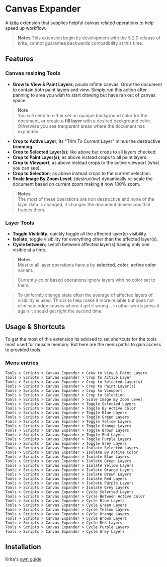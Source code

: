 

# Canvas Expander
A [krita](https://krita.org/) extension that supplies helpful canvas related operations to help speed up workflow.

> **Notes**
> This extension begin its development with the 5.2.0 release of krita, cannot guarantee backwards compatibility at this time.

## Features

### Canvas resizing Tools

- **Grow to View & Paint Layers**; psudo infinte canvas. Grow the document to contain both paint layers and view.
Simply run this action after panning to area you wish to start drawing but have ran out of canvas space.
> **Note**  
> You will need to either set an opaque background color for the document, or create a **fill layer** with a desired background color.
Otherwise you see tranparent areas where the document has expanded.

- **Crop to Active Layer**; its "Trim To Current Layer" minus the destructive **trimming**.
- **Crop to Selected Layer(s)**; like above but crops to all layers checked.
- **Crop to Paint Layer(s)**; as above instead crops to all paint layers.
- **Crop to Viewport**; as above instead crops to the active viewport (what you can see).
- **Crop to Selection**; as above instead crops to the current selection.
- **Scale Image By Zoom Level**; (*destructive*) dynamically re-scale the document based on current zoom making it now 100% zoom.

> **Notes**  
> The most of these operations are non destructive and none of the layer data is changed, it changes the document dimensions that frames them.

### Layer Tools
- **Toggle Visibility**; quickly toggle all the affected layer(s) visibility.
- **Isolate**; toggle visibility for everything other than the affected layer(s).
- **Cycle between**; switch between affected layer(s) having only one visible at a time.

> **Notes**  
> Most to all layer operations have a by **selected**, **color**, **active color** variant.

> Currently color based operations ignore layers with no color set to them.

> To uniformly change state often the average of affected layers of visibility is used. This is to help make it more reliable but does not eliminate edge ceases where it get it wrong... in other words press it again it should get right the second time.

## Usage & Shortcuts
To get the most of this extension its advised to set shortcuts for the tools most used for muscle memory.
But here are the menu paths to gain access to provided tools.

### Menu entries
```
Tools > Scripts > Canvas Expander > Grow to View & Paint Layers
Tools > Scripts > Canvas Expander > Crop to Active Layer
Tools > Scripts > Canvas Expander > Crop to Selected Layer(s)
Tools > Scripts > Canvas Expander > Crop to Paint Layer(s)
Tools > Scripts > Canvas Expander > Crop to Viewport
Tools > Scripts > Canvas Expander > Crop to Selection
Tools > Scripts > Canvas Expander > Scale Image By Zoom Level
Tools > Scripts > Canvas Expander > Toggle Selected Layers
Tools > Scripts > Canvas Expander > Toggle By Active Color
Tools > Scripts > Canvas Expander > Toggle Blue Layers
Tools > Scripts > Canvas Expander > Toggle Green Layers
Tools > Scripts > Canvas Expander > Toggle Yellow Layers
Tools > Scripts > Canvas Expander > Toggle Orange Layers
Tools > Scripts > Canvas Expander > Toggle Brown Layers
Tools > Scripts > Canvas Expander > Toggle Red Layers
Tools > Scripts > Canvas Expander > Toggle Purple Layers
Tools > Scripts > Canvas Expander > Toggle Grey Layers
Tools > Scripts > Canvas Expander > Isolate Selected Layers
Tools > Scripts > Canvas Expander > Isolate By Active Color
Tools > Scripts > Canvas Expander > Isolate Blue Layers
Tools > Scripts > Canvas Expander > Isolate Green Layers
Tools > Scripts > Canvas Expander > Isolate Yellow Layers
Tools > Scripts > Canvas Expander > Isolate Orange Layers
Tools > Scripts > Canvas Expander > Isolate Brown Layers
Tools > Scripts > Canvas Expander > Isolate Red Layers
Tools > Scripts > Canvas Expander > Isolate Purple Layers
Tools > Scripts > Canvas Expander > Isolate Grey Layers
Tools > Scripts > Canvas Expander > Cycle Selected Layers
Tools > Scripts > Canvas Expander > Cycle Between Active Color
Tools > Scripts > Canvas Expander > Cycle Blue Layers
Tools > Scripts > Canvas Expander > Cycle Green Layers
Tools > Scripts > Canvas Expander > Cycle Yellow Layers
Tools > Scripts > Canvas Expander > Cycle Orange Layers
Tools > Scripts > Canvas Expander > Cycle Brown Layers
Tools > Scripts > Canvas Expander > Cycle Red Layers
Tools > Scripts > Canvas Expander > Cycle Purple Layers
Tools > Scripts > Canvas Expander > Cycle Grey Layers
```

## Installation
Krita's [own guide](https://docs.krita.org/en/user_manual/python_scripting/install_custom_python_plugin.html)
